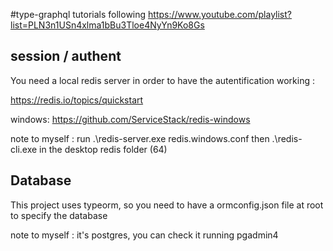  #type-graphql tutorials following https://www.youtube.com/playlist?list=PLN3n1USn4xlma1bBu3Tloe4NyYn9Ko8Gs

## session / authent 
You need a local redis server in order to have the autentification working :

https://redis.io/topics/quickstart

windows: https://github.com/ServiceStack/redis-windows

note to myself : run .\redis-server.exe redis.windows.conf then .\redis-cli.exe in the desktop redis folder (64)

## Database
This project uses typeorm, so you need to have a ormconfig.json file at root to specify the database

note to myself : it's postgres, you can check it running pgadmin4
